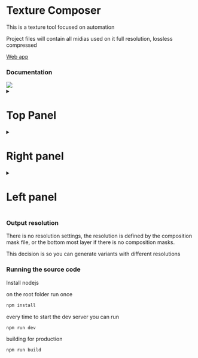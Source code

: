 
<h1>Texture Composer</h1>

<p>This is a texture tool focused on automation</p>
<p>Project files will contain all midias used on it full resolution, lossless compressed</p>

[Web app](https://thiago099.github.io/texture-composer/)

<h3>Documentation</h3>
<img src="https://github.com/user-attachments/assets/e891c5e8-a274-4a91-9846-5f649f6bad31"/>
<details>
  <summary><h1>Top Panel</h1></summary>
  <img src="https://github.com/user-attachments/assets/8b387184-5b4b-4abc-a314-ada789c60791"/>
  <details>
    <summary><h2>Project menu</h2></summary>
    <h3>The project menu allows you to save your projects</h3>
    <p>You can also drop projects into the main window to load them</p> 
    <img src="https://github.com/user-attachments/assets/0000dff0-5931-469c-bd5e-239ada979232"/>
    <hr/>
  </details>
  <details>
    <summary><h2>File menu</h2></summary>
    <h3>The file menu allows you to load and create new files</h3>
    <p>You can also load files by dragging and dropping them into the main window</p> 
    <img src="https://github.com/user-attachments/assets/542b86f3-adb4-4c48-bc01-ee42281db4a9"/>
    <hr/>
  </details>
  <details>
    <summary><h2>Render button</h2></summary>
    <h3>The render button opens a modal that allows you to export your work into images</h3>
    <p>These files will have the maximum resolution possible</p> 
    <p>You can right-click on the name of each file to edit it</p> 
    <img src="https://github.com/user-attachments/assets/7994a46d-90aa-441f-9966-583e5c017702"/>
    <h3>You can click on the edit button, in order to change the midias of each output</h3>
    <img src="https://github.com/user-attachments/assets/ec133900-438f-4fc4-9920-56ee3f518e0b"/>
    <hr/>
  </details>
  <hr/>
</details>
<details>
  <summary><h1>Right panel</h1></summary>
  <h3>The right panel contains your files, the layer list and your change history</h3>
  <img src="https://github.com/user-attachments/assets/f604f3b1-b600-4f78-a46b-b6e18ec104a9"/>
  <details>
      <summary><h2>File list</h2></summary>
      <h3>You can click on each file in order to preview and edit it</h3>
      <p>You can drag and drop the files in order to reorder them</p> 
      <p>You can also create folders on the file menu, The folders work like collapsible separator to your files</p> 
      <img src="https://github.com/user-attachments/assets/3859a979-205b-493d-a50d-b235c124d7fc"/>
    <hr/>
  </details>
  <details>
      <summary><h2>Layer list</h2></summary>
      <h3>When a composition is selected your layers will appear here</h3>
      <p>You can drag and drop the layers in order to reorder them</p> 
      <p>The order of the layer list is important as lower layers will be rendered first</p> 
      <p>You can drag and drop any item from the file list into here or directly in the display panel</p> 
      <img src="https://github.com/user-attachments/assets/973229b5-6a0a-4987-b3f4-f056e0919961"/>
    <hr/>
  </details>
  <details>
    <summary><h2>History list</h2></summary>
    <h3>The history list contains all your changes</h3>
    <p>You can click on any change in order to revert your project to that version</p> 
    <p>You can press CTRL+Z in order to revert the last change</p> 
    <p>You can press CTRL+Y in order to go to a newer version</p> 
    <img src="https://github.com/user-attachments/assets/ac9d7253-0a3c-40aa-8789-521dbdf8c053"/>
    <hr/>
  </details>
</details>
  <details>
    <summary><h1>Left panel</h1></summary>
    <h3>The left panel contains the properties to all the selected files</h3>
    <img src="https://github.com/user-attachments/assets/c3abec46-ab79-4a74-8b4b-94532d441e12"/>
    <details>
      <summary><h2>Composition properties</h2></summary>
      <p>The mask file, is an ID map that can be used by the layers to display texture on certain areas</p> 
      <p>The normal output will use a shader to convert the composition final output to a normal map</p> 
      <p>The texture swap tab allows you to easily swap any textures used by your composition</p> 
      <img src="https://github.com/user-attachments/assets/ba07a4f2-7a60-49be-aa0e-b117ef540abc"/>
      <hr/>
  </details>
  <details>
    <summary><h2>The layer properties</h2></summary>
    <p>The layer properties is the most advanced menu of this program, it allows you to modify your textures in various ways</p> 
    <p>No changes are lost, so you can easily modify the parameters of any change at any point</p> 
    <img src="https://github.com/user-attachments/assets/2343f0c3-1a63-4e3c-bad8-1efd205ec528"/>
    <details>
      <summary>Basic</summary>
      <p>On the basic tab, you can modify the file of the layer, which is the base for rendering</p> 
      <p>You can drag and drop any files from the files tab into this input</p> 
      <img src="https://github.com/user-attachments/assets/cff74c2b-53a6-4671-8c4e-01ef5da0ace8"/>
      <hr/>
    </details>
    <details>
      <summary>Positioning</summary>
      <p>The positioning menu will tell where the layer will snap to its offset and if it will tile</p> 
      <img src="https://github.com/user-attachments/assets/187ac900-1464-41c9-9197-396a2c0c3abe"/>
      <hr/>
    </details>
    <details>
      <summary>Mask</summary>
      <p>In the mask tab, you can tell which part of the composition mask file this layer will apply</p> 
      <p>You can have an additional mask to the layer which is another file, which will be used as both luma and alpha mask</p> 
      <img src="https://github.com/user-attachments/assets/bc528b15-54c9-4c02-a34d-0a54101ba542"/>
      <hr/>
    </details>
    <details>
      <summary>Blending</summary>
      <p>The blending tab tells how your layer will blend with other layers</p> 
      <p>Here you can set the alpha, blend mode</p> 
      <p>You can also create your own blend mode by checking and unchecking the channel boxes</p> 
      <img src="https://github.com/user-attachments/assets/ba9bea5e-d166-43ae-b10a-e9267a52dade"/>
      <hr/>
    </details>
    <details>
      <summary>Effects</summary>
      <p>In this tab you can add special effects to your layer, such as blur and gradient map</p> 
      <p>You can set up a custom masks to your blur which tells how much each part of your texture will be blurred</p> 
      <p>The gradient map and all colors in this program support alpha, which I found very useful for blending texture maps</p> 
      <img src="https://github.com/user-attachments/assets/34cdfa6c-f28a-4f04-85b5-41529ff082d2"/>
      <hr/>
    </details>
    <details>
      <summary>Color correction</summary>
      <p>The color correction tab allow you to adjust some parameters on your layer color</p> 
      <img src="https://github.com/user-attachments/assets/a499cf00-65c7-4ab0-bd1a-7e7277b3f808"/>
      <hr/>
    </details>
    <hr/>

  </details>
  <details>
    <summary><h2>Pattern Properties</h2></summary>
      <h3>Each pattern type will have its own properties that you can configure</h3>
      <details>
        <summary>Color properties</summary>
        <img src="https://github.com/user-attachments/assets/6a718741-9453-452c-a6e0-071751e15c6c"/>
        <hr/>
      </details>
      <details>
        <summary>Gradient properties</summary>
        <img src="https://github.com/user-attachments/assets/df31dde5-c682-4508-844f-1bf075d4bfc1"/>
        <hr/>
      </details>
      <details>
        <summary>Noise properties</summary>
        <img src="https://github.com/user-attachments/assets/2d16fdb9-0587-48a7-955f-a7992361b7b5"/>
        <hr/>
      </details>
    <hr/>
  </details>
  <details>
    <summary><h1>View panel</h1></summary>
    <p>Here you can see an low resolution preview of the current selected file</p> 
    <p>You can drop images here in order to upload them, they will go into the top of the files list</p> 
    <img src="https://github.com/user-attachments/assets/3860da2e-7311-48f7-9533-c13b378046bf"/>
    <hr/>
  </details>
  <hr/>
</details>

<h3>Output resolution</h3>

<p>There is no resolution settings, the resolution is defined by the composition mask file, or the bottom most layer if there is no composition masks.</p>
<p>This decision is so you can generate variants with different resolutions</p>

<h3>Running the source code</h3>

Install nodejs

on the root folder run once
```bash
npm install
```

every time to start the dev server you can run
```bash
npm run dev
```

building for production
```bash
npm run build
```
